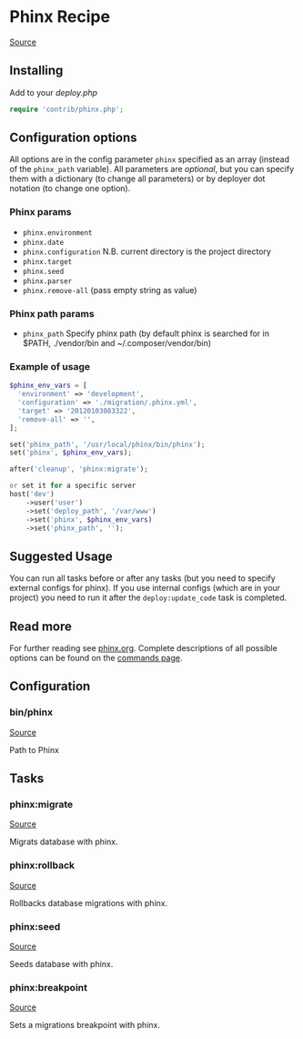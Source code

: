 <!-- DO NOT EDIT THIS FILE! -->
<!-- Instead edit contrib/phinx.php -->
<!-- Then run bin/docgen -->

# Phinx Recipe

[Source](/contrib/phinx.php)



## Installing

Add to your _deploy.php_

```php
require 'contrib/phinx.php';
```

## Configuration options

All options are in the config parameter `phinx` specified as an array (instead of the `phinx_path` variable).
All parameters are *optional*, but you can specify them with a dictionary (to change all parameters)
or by deployer dot notation (to change one option).

### Phinx params

- `phinx.environment`
- `phinx.date`
- `phinx.configuration` N.B. current directory is the project directory
- `phinx.target`
- `phinx.seed`
- `phinx.parser`
- `phinx.remove-all` (pass empty string as value)

### Phinx path params

- `phinx_path` Specify phinx path (by default phinx is searched for in $PATH, ./vendor/bin and ~/.composer/vendor/bin)

### Example of usage

```php
$phinx_env_vars = [
  'environment' => 'development',
  'configuration' => './migration/.phinx.yml',
  'target' => '20120103083322',
  'remove-all' => '',
];

set('phinx_path', '/usr/local/phinx/bin/phinx');
set('phinx', $phinx_env_vars);

after('cleanup', 'phinx:migrate');

or set it for a specific server
host('dev')
    ->user('user')
    ->set('deploy_path', '/var/www')
    ->set('phinx', $phinx_env_vars)
    ->set('phinx_path', '');
```

## Suggested Usage

You can run all tasks before or after any
tasks (but you need to specify external configs for phinx).
If you use internal configs (which are in your project) you need
to run it after the `deploy:update_code` task is completed.

## Read more

For further reading see [phinx.org](https://phinx.org). Complete descriptions of all possible options can be found on the [commands page](http://docs.phinx.org/en/latest/commands.html).



## Configuration
### bin/phinx
[Source](https://github.com/deployphp/deployer/blob/master/contrib/phinx.php#L87)

Path to Phinx




## Tasks

### phinx:migrate
[Source](https://github.com/deployphp/deployer/blob/master/contrib/phinx.php#L154)

Migrats database with phinx.




### phinx:rollback
[Source](https://github.com/deployphp/deployer/blob/master/contrib/phinx.php#L176)

Rollbacks database migrations with phinx.




### phinx:seed
[Source](https://github.com/deployphp/deployer/blob/master/contrib/phinx.php#L198)

Seeds database with phinx.




### phinx:breakpoint
[Source](https://github.com/deployphp/deployer/blob/master/contrib/phinx.php#L219)

Sets a migrations breakpoint with phinx.




